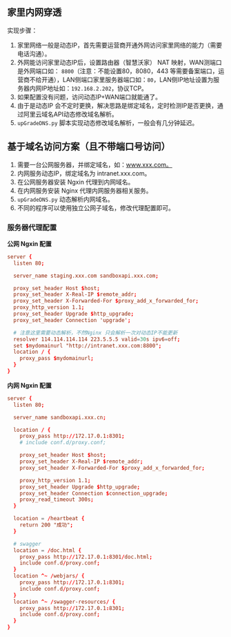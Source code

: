 
## 家里内网穿透

实现步骤：

1. 家里网络一般是动态IP，首先需要运营商开通外网访问家里网络的能力（需要电话沟通）。
2. 外网能访问家里动态IP后，设置路由器（智慧沃家） NAT 映射，WAN测端口是外网端口如： `8800`（注意：不能设置80，8080，443 等需要备案端口，运营商不给开通），LAN侧端口家里服务器端口如：`80`，LAN侧IP地址设置为服务器内网IP地址如：`192.168.2.202`，协议TCP。
3. 如果配置没有问题，访问动态IP+WAN端口就能通了。
4. 由于是动态IP 会不定时更换，解决思路是绑定域名，定时检测IP是否更换，通过阿里云域名API动态修改域名解析。
5. `upGradeDNS.py` 脚本实现动态修改域名解析，一般会有几分钟延迟。

## 基于域名访问方案（且不带端口号访问）

1. 需要一台公网服务器，并绑定域名，如：www.xxx.com。
2. 内网服务动态IP，绑定域名为 intranet.xxx.com。
3. 在公网服务器安装 Ngxin 代理到内网域名。
4. 在内网服务安装 Nginx 代理内网服务器相关服务。
5. `upGradeDNS.py` 动态解析内网域名。
6. 不同的程序可以使用独立公网子域名，修改代理配置即可。

### 服务器代理配置

**公网 Ngxin 配置**

```conf
server {
  listen 80;

  server_name staging.xxx.com sandboxapi.xxx.com;

  proxy_set_header Host $host;
  proxy_set_header X-Real-IP $remote_addr;
  proxy_set_header X-Forwarded-For $proxy_add_x_forwarded_for;
  proxy_http_version 1.1;
  proxy_set_header Upgrade $http_upgrade;
  proxy_set_header Connection 'upgrade';

  # 注意这里需要动态解析，不然Nginx 只会解析一次对动态IP不能更新
  resolver 114.114.114.114 223.5.5.5 valid=30s ipv6=off;
  set $mydomainurl "http://intranet.xxx.com:8800";
  location / {
    proxy_pass $mydomainurl;
  }
}
```

**内网 Ngxin 配置**

```conf
server {
  listen 80;

  server_name sandboxapi.xxx.cn;

  location / {
    proxy_pass http://172.17.0.1:8301;
    # include conf.d/proxy.conf;

    proxy_set_header Host $host;
    proxy_set_header X-Real-IP $remote_addr;
    proxy_set_header X-Forwarded-For $proxy_add_x_forwarded_for;

    proxy_http_version 1.1;
    proxy_set_header Upgrade $http_upgrade;
    proxy_set_header Connection $connection_upgrade;
    proxy_read_timeout 300s;
  }

  location = /heartbeat {
    return 200 "成功";
  }

  # swagger
  location = /doc.html {
    proxy_pass http://172.17.0.1:8301/doc.html;
    include conf.d/proxy.conf;
  }
  location ^~ /webjars/ {
    proxy_pass http://172.17.0.1:8301;
    include conf.d/proxy.conf;
  }
  location ^~ /swagger-resources/ {
    proxy_pass http://172.17.0.1:8301;
    include conf.d/proxy.conf;
  }
}
```
